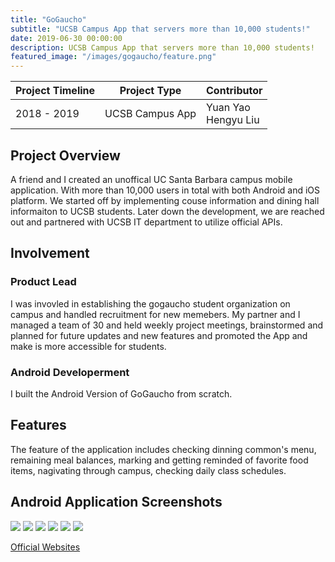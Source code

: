 ```yaml
---
title: "GoGaucho"
subtitle: "UCSB Campus App that servers more than 10,000 students!"
date: 2019-06-30 00:00:00
description: UCSB Campus App that servers more than 10,000 students!
featured_image: "/images/gogaucho/feature.png"
---
```


| Project Timeline  | Project Type  | Contributor |
|----------------------|---------------| --------- |
| 2018 - 2019 | UCSB Campus App | Yuan Yao <br />  Hengyu Liu <br /> |


## Project Overview
A friend and I created an unoffical UC Santa Barbara campus mobile application. With more than 10,000 users in total with both Android and iOS platform. We started off by implementing couse information and dining hall informaiton to UCSB students. Later down the development, we are reached out and partnered with UCSB IT department to utilize official APIs. 

## Involvement 
### Product Lead
I was invovled in establishing the gogaucho student organization on campus and handled recruitment for new memebers. My partner and I managed a team of 30 and held weekly project meetings, brainstormed and planned for future updates and new features and promoted the App and make is more accessible for students.

### Android Developerment 
I built the Android Version of GoGaucho from scratch. 

## Features
The feature of the application includes checking dinning common's menu, remaining meal balances, marking and getting reminded of favorite food items, nagivating through campus, checking daily class schedules. 


## Android Application Screenshots
<div class="gallery" data-columns="4">
	<img src="/images/gogaucho/app1.webp">
	<img src="/images/gogaucho/app2.webp">
    <img src="/images/gogaucho/app3.webp">
    <img src="/images/gogaucho/app4.webp">
    <img src="/images/gogaucho/app5.webp">
    <img src="/images/gogaucho/app6.webp">
</div>

<a href="https://gogaucho.app/#/" class="button">Official Websites</a>
